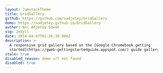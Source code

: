 ```yaml
---
layout: JamstackTheme
title: GridGallery
github: https://github.com/nadjetey/GridGallery
demo: https://nadjetey.github.io/GridGallery
author: Nii Adjetey Sowah
ssg: Jekyll
date: 2014-04-07T01:26:30.000Z
description: >-
  A responsive grid gallery based on the [Google Chromebook getting
  started](https://gweb-gettingstartedguide.appspot.com/) guide gallery.
stale: true
disabled_reason: demo url not found
disabled: true
---
```

